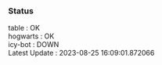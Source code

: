 ### Status


table : OK  
hogwarts : OK  
icy-bot : DOWN  
Latest Update : 2023-08-25 16:09:01.872066
